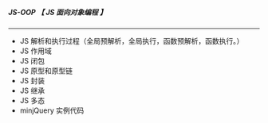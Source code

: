 ##### JS-OOP 【 JS 面向对象编程 】
***
- JS 解析和执行过程（全局预解析，全局执行，函数预解析，函数执行。）
- JS 作用域
- JS 闭包
- JS 原型和原型链
- JS 封装
- JS 继承
- JS 多态
- minjQuery 实例代码
